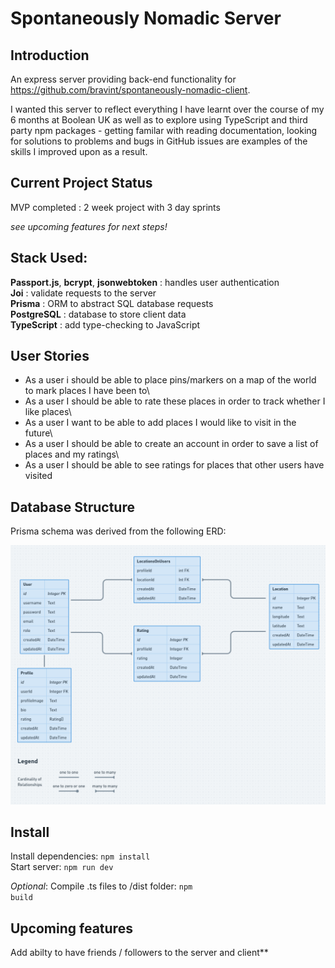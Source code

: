 # Spontaneously Nomadic Server

## Introduction

An express server providing back-end functionality for https://github.com/bravint/spontaneously-nomadic-client.

I wanted this server to reflect everything I have learnt over the course of my 6 months at Boolean UK as well as to explore using TypeScript and third party npm packages - getting familar with reading documentation, looking for solutions to problems and bugs in GitHub issues are examples of the skills I improved upon as a result.
## Current Project Status

MVP completed : 2 week project with 3 day sprints

*see upcoming features for next steps!*

## Stack Used:

**Passport.js**, **bcrypt**, **jsonwebtoken** : handles user authentication\
**Joi** : validate requests to the server\
**Prisma** : ORM to abstract SQL database requests\
**PostgreSQL** : database to store client data\
**TypeScript** : add type-checking to JavaScript


## User Stories

 - As a user i should be able to place pins/markers on a map of the world to mark places I have been to\
 - As a user I should be able to rate these places in order to track whether I like places\
 - As a user I want to be able to add places I would like to visit in the future\
 - As a user I should be able to create an account in order to save a list of places and my ratings\
 - As a user I should be able to see ratings for places that other users have visited

## Database Structure

Prisma schema was derived from the following ERD:

![ERD](./assets/erd.png)

## Install

Install dependencies: <code>npm install</code>\
Start server: <code>npm run dev</code>

*Optional*: Compile .ts files to /dist folder: <code>npm build</code>

## Upcoming features

Add abilty to have friends / followers to the server and client**